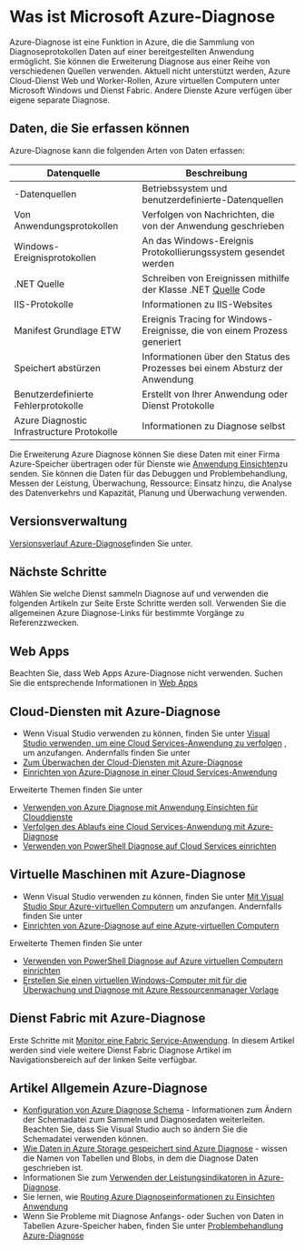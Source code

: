 <properties
    pageTitle="Übersicht über Azure Diagnose | Microsoft Azure"
    description="Verwenden Sie für das Debuggen, Messen der Leistung, Überwachung, Analyse des Datenverkehrs in der Cloud Services, virtuellen Computern und Dienst Fabric Azure-Diagnose"
    services="multiple"
    documentationCenter=".net"
    authors="rboucher"
    manager="jwhit"
    editor=""/>

<tags
    ms.service="multiple"
    ms.workload="na"
    ms.tgt_pltfrm="na"
    ms.devlang="dotnet"
    ms.topic="article"
    ms.date="06/02/2016"
    ms.author="robb"/>


# <a name="what-is-microsoft-azure-diagnostics"></a>Was ist Microsoft Azure-Diagnose


Azure-Diagnose ist eine Funktion in Azure, die die Sammlung von Diagnoseprotokollen Daten auf einer bereitgestellten Anwendung ermöglicht. Sie können die Erweiterung Diagnose aus einer Reihe von verschiedenen Quellen verwenden. Aktuell nicht unterstützt werden, Azure Cloud-Dienst Web und Worker-Rollen, Azure virtuellen Computern unter Microsoft Windows und Dienst Fabric. Andere Dienste Azure verfügen über eigene separate Diagnose.

## <a name="data-you-can-collect"></a>Daten, die Sie erfassen können

Azure-Diagnose kann die folgenden Arten von Daten erfassen:

Datenquelle|Beschreibung
---|---
-Datenquellen | Betriebssystem und benutzerdefinierte-Datenquellen
Von Anwendungsprotokollen     | Verfolgen von Nachrichten, die von der Anwendung geschrieben
Windows-Ereignisprotokollen   | An das Windows-Ereignis Protokollierungssystem gesendet werden
.NET Quelle    | Schreiben von Ereignissen mithilfe der Klasse .NET [Quelle](https://msdn.microsoft.com/library/system.diagnostics.tracing.eventsource.aspx) Code
IIS-Protokolle             | Informationen zu IIS-Websites
Manifest Grundlage ETW   | Ereignis Tracing for Windows-Ereignisse, die von einem Prozess generiert
Speichert abstürzen          | Informationen über den Status des Prozesses bei einem Absturz der Anwendung
Benutzerdefinierte Fehlerprotokolle    | Erstellt von Ihrer Anwendung oder Dienst Protokolle
Azure Diagnostic Infrastructure Protokolle|Informationen zu Diagnose selbst

Die Erweiterung Azure Diagnose können Sie diese Daten mit einer Firma Azure-Speicher übertragen oder für Dienste wie [Anwendung Einsichten](./application-insights/app-insights-cloudservices.md)zu senden. Sie können die Daten für das Debuggen und Problembehandlung, Messen der Leistung, Überwachung, Ressource: Einsatz hinzu, die Analyse des Datenverkehrs und Kapazität, Planung und Überwachung verwenden.


## <a name="versioning"></a>Versionsverwaltung
[Versionsverlauf Azure-Diagnose](azure-diagnostics-versioning-history.md)finden Sie unter.

## <a name="next-steps"></a>Nächste Schritte
Wählen Sie welche Dienst sammeln Diagnose auf und verwenden die folgenden Artikeln zur Seite Erste Schritte werden soll. Verwenden Sie die allgemeinen Azure Diagnose-Links für bestimmte Vorgänge zu Referenzzwecken.

## <a name="web-apps"></a>Web Apps
Beachten Sie, dass Web Apps Azure-Diagnose nicht verwenden. Suchen Sie die entsprechende Informationen in [Web Apps](./app-service-web/web-sites-enable-diagnostic-log.md)

## <a name="cloud-services-using-azure-diagnostics"></a>Cloud-Diensten mit Azure-Diagnose
- Wenn Visual Studio verwenden zu können, finden Sie unter [Visual Studio verwenden, um eine Cloud Services-Anwendung zu verfolgen](./vs-azure-tools-debug-cloud-services-virtual-machines.md) , um anzufangen. Andernfalls finden Sie unter
- [Zum Überwachen der Cloud-Diensten mit Azure-Diagnose](./cloud-services/cloud-services-how-to-monitor.md)
- [Einrichten von Azure-Diagnose in einer Cloud Services-Anwendung](./cloud-services/cloud-services-dotnet-diagnostics.md)

Erweiterte Themen finden Sie unter

- [Verwenden von Azure Diagnose mit Anwendung Einsichten für Clouddienste](./application-insights/app-insights-cloudservices.md)
- [Verfolgen des Ablaufs eine Cloud Services-Anwendung mit Azure-Diagnose](./cloud-services/cloud-services-dotnet-diagnostics-trace-flow.md)
- [Verwenden von PowerShell Diagnose auf Cloud Services einrichten](./virtual-machines/virtual-machines-windows-ps-extensions-diagnostics.md)


## <a name="virtual-machines-using-azure-diagnostics"></a>Virtuelle Maschinen mit Azure-Diagnose
- Wenn Visual Studio verwenden zu können, finden Sie unter [Mit Visual Studio Spur Azure-virtuellen Computern](./vs-azure-tools-debug-cloud-services-virtual-machines.md) um anzufangen. Andernfalls finden Sie unter
- [Einrichten von Azure-Diagnose auf eine Azure-virtuellen Computern](./virtual-machines-dotnet-diagnostics.md)

Erweiterte Themen finden Sie unter

- [Verwenden von PowerShell Diagnose auf Azure virtuellen Computern einrichten](./virtual-machines/virtual-machines-windows-ps-extensions-diagnostics.md)
- [Erstellen Sie einen virtuellen Windows-Computer mit für die Überwachung und Diagnose mit Azure Ressourcenmanager Vorlage](./virtual-machines/virtual-machines-windows-extensions-diagnostics-template.md)

## <a name="service-fabric-using-azure-diagnostics"></a>Dienst Fabric mit Azure-Diagnose
Erste Schritte mit [Monitor eine Fabric Service-Anwendung](./service-fabric/service-fabric-diagnostics-how-to-monitor-and-diagnose-services-locally.md). In diesem Artikel werden sind viele weitere Dienst Fabric Diagnose Artikel im Navigationsbereich auf der linken Seite verfügbar.

## <a name="general-azure-diagnostics-articles"></a>Artikel Allgemein Azure-Diagnose
- [Konfiguration von Azure Diagnose Schema](https://msdn.microsoft.com/library/azure/mt634524.aspx) - Informationen zum Ändern der Schemadatei zum Sammeln und Diagnosedaten weiterleiten. Beachten Sie, dass Sie Visual Studio auch so ändern Sie die Schemadatei verwenden können.
- [Wie Daten in Azure Storage gespeichert sind Azure Diagnose](./cloud-services/cloud-services-dotnet-diagnostics-storage.md) - wissen die Namen von Tabellen und Blobs, in dem die Diagnose Daten geschrieben ist.
- Informationen Sie zum [Verwenden der Leistungsindikatoren in Azure-Diagnose](./cloud-services/cloud-services-dotnet-diagnostics-performance-counters.md).
- Sie lernen, wie [Routing Azure Diagnoseinformationen zu Einsichten Anwendung](./azure-diagnostics-configure-applicationinsights.md)
- Wenn Sie Probleme mit Diagnose Anfangs- oder Suchen von Daten in Tabellen Azure-Speicher haben, finden Sie unter [Problembehandlung Azure-Diagnose](./azure-diagnostics-troubleshooting.md)
